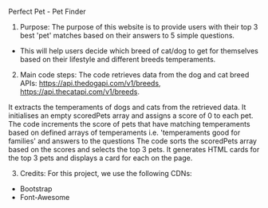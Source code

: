 Perfect Pet - Pet Finder 

1. Purpose: 
The purpose of this website is to provide users with their top 3 best 'pet' matches based on their answers to 5 simple questions.
- This will help users decide which breed of cat/dog to get for themselves based on their lifestyle and different breeds temperaments.

2. Main code steps:
The code retrieves data from the dog and cat breed APIs: 
https://api.thedogapi.com/v1/breeds, 
https://api.thecatapi.com/v1/breeds.

It extracts the temperaments of dogs and cats from the retrieved data.
It initialises an empty scoredPets array and assigns a score of 0 to each pet.
The code increments the score of pets that have matching temperaments based on defined arrays of temperaments i.e. 'temperaments good for families' and answers to the questions
The code sorts the scoredPets array based on the scores and selects the top 3 pets.
It generates HTML cards for the top 3 pets and displays a card for each on the page.

3. Credits: 
For this project, we use the following CDNs: 
- Bootstrap
- Font-Awesome




